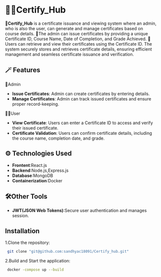 
# 👩‍🎓Certify_Hub

🥇**Certify_Hub** is a certificate issuance and viewing system where an admin, who is also the user, can generate and manage certificates based on course details. 🤵The admin can issue certificates by providing a unique Certificate ID, Course Name, Date of Completion, and Grade Achieved. 🤝 Users can retrieve and view their certificates using the Certificate ID. The system securely stores and retrieves certificate details, ensuring efficient management and seamless certificate issuance and verification.


## 🪄 Features
  🔐Admin

- **Issue Certificates**: Admin can create certificates by entering details.
- **Manage Certificates**: Admin can track issued certificates and ensure proper record-keeping.



 🙍‍♀️User

 - **View Certificate**: Users can enter a Certificate ID to access and verify their issued certificate.
- **Certificate Validation**: Users can confirm certificate details, including the course name, completion date, and grade.

## ⚙️ Technologies Used

 - **Frontent**:React.js
- **Backend**:Node.js,Express.js
-  **Database**:MongoDB
-  **Containerization**:Docker


## 🛠️Other Tools


- **JWT(JSON Web Tokens)**:Secure user authentication and manages session.
##  Installation

1.Clone the repository:

```bash
 git clone "git@github.com:sandhyac18091/Certify_hub.git"
```
2.Build and Start the application:
```bash
 docker -compose up --build
```
    

